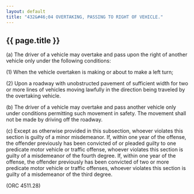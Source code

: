 ```yaml
---
layout: default 
title: "432&#46;04 OVERTAKING, PASSING TO RIGHT OF VEHICLE."
---
```


{{ page.title }}
----------------

​(a) The driver of a vehicle may overtake and pass upon the right of
another vehicle only under the following conditions:

​(1) When the vehicle overtaken is making or about to make a left turn;

​(2) Upon a roadway with unobstructed pavement of sufficient width for
two or more lines of vehicles moving lawfully in the direction being
traveled by the overtaking vehicle.

​(b) The driver of a vehicle may overtake and pass another vehicle only
under conditions permitting such movement in safety. The movement shall
not be made by driving off the roadway.

​(c) Except as otherwise provided in this subsection, whoever violates
this section is guilty of a minor misdemeanor. If, within one year of
the offense, the offender previously has been convicted of or pleaded
guilty to one predicate motor vehicle or traffic offense, whoever
violates this section is guilty of a misdemeanor of the fourth degree.
If, within one year of the offense, the offender previously has been
convicted of two or more predicate motor vehicle or traffic offenses,
whoever violates this section is guilty of a misdemeanor of the third
degree.

(ORC 4511.28)
